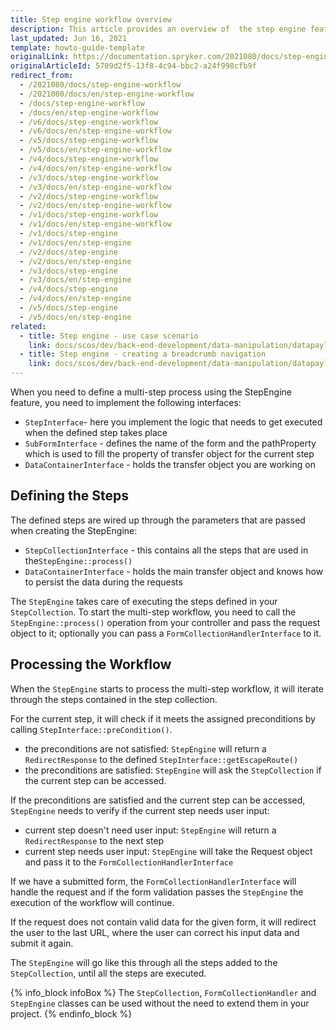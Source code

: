 ```yaml
---
title: Step engine workflow overview
description: This article provides an overview of  the step engine feature.
last_updated: Jun 16, 2021
template: howto-guide-template
originalLink: https://documentation.spryker.com/2021080/docs/step-engine-workflow
originalArticleId: 5709d2f5-13f8-4c94-bbc2-a24f998cfb9f
redirect_from:
  - /2021080/docs/step-engine-workflow
  - /2021080/docs/en/step-engine-workflow
  - /docs/step-engine-workflow
  - /docs/en/step-engine-workflow
  - /v6/docs/step-engine-workflow
  - /v6/docs/en/step-engine-workflow
  - /v5/docs/step-engine-workflow
  - /v5/docs/en/step-engine-workflow
  - /v4/docs/step-engine-workflow
  - /v4/docs/en/step-engine-workflow
  - /v3/docs/step-engine-workflow
  - /v3/docs/en/step-engine-workflow
  - /v2/docs/step-engine-workflow
  - /v2/docs/en/step-engine-workflow
  - /v1/docs/step-engine-workflow
  - /v1/docs/en/step-engine-workflow
  - /v1/docs/step-engine
  - /v1/docs/en/step-engine
  - /v2/docs/step-engine
  - /v2/docs/en/step-engine
  - /v3/docs/step-engine
  - /v3/docs/en/step-engine
  - /v4/docs/step-engine
  - /v4/docs/en/step-engine
  - /v5/docs/step-engine
  - /v5/docs/en/step-engine
related:
  - title: Step engine - use case scenario
    link: docs/scos/dev/back-end-development/data-manipulation/datapayload-conversion/step-engine/step-engine-use-case-scenario.html
  - title: Step engine - creating a breadcrumb navigation
    link: docs/scos/dev/back-end-development/data-manipulation/datapayload-conversion/step-engine/step-engine-creating-a-breadcrumb-navigation.html
---
```


When you need to define a multi-step process using the StepEngine feature, you need to implement the following interfaces:

* `StepInterface`- here you implement the logic that needs to get executed when the defined step takes place
* `SubFormInterface` - defines the name of the form and the pathProperty which is used to fill the property of transfer object for the current step
* `DataContainerInterface` - holds the transfer object you are working on

## Defining the Steps
The defined steps are wired up through the parameters that are passed when creating the StepEngine:

* `StepCollectionInterface` - this contains all the steps that are used in the`StepEngine::process()`
* `DataContainerInterface` - holds the main transfer object and knows how to persist the data during the requests

The `StepEngine` takes care of executing the steps defined in your `StepCollection`. To start the multi-step workflow, you need to call the `StepEngine::process()` operation from your controller and pass the request object to it; optionally you can pass a `FormCollectionHandlerInterface` to it.

## Processing the Workflow
When the `StepEngine` starts to process the multi-step workflow, it will iterate through the steps contained in the step collection.

For the current step, it will check if it meets the assigned preconditions by calling `StepInterface::preCondition()`.

* the preconditions are not satisfied: `StepEngine` will return a `RedirectResponse` to the defined `StepInterface::getEscapeRoute()`
* the preconditions are satisfied: `StepEngine` will ask the `StepCollection` if the current step can be accessed.

If the preconditions are satisfied and the current step can be accessed, `StepEngine` needs to verify if the current step needs user input:

* current step doesn't need user input: `StepEngine` will return a `RedirectResponse` to the next step
* current step needs user input: `StepEngine` will take the Request object and pass it to the `FormCollectionHandlerInterface`

If we have a submitted form, the `FormCollectionHandlerInterface` will handle the request and if the form validation passes the `StepEngine` the execution of the workflow will continue.

If the request does not contain valid data for the given form, it will redirect the user to the last URL, where the user can correct his input data and submit it again.

The `StepEngine` will go like this through all the steps added to the `StepCollection`, until all the steps are executed.

{% info_block infoBox %}
The `StepCollection`, `FormCollectionHandler` and `StepEngine` classes can be used without the need to extend them in your project.
{% endinfo_block %}
